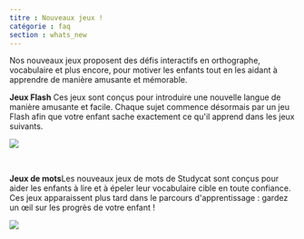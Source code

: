```yaml
---
titre : Nouveaux jeux !
catégorie : faq
section : whats_new
---
```

Nos nouveaux jeux proposent des défis interactifs en orthographe, vocabulaire et plus encore, pour motiver les enfants tout en les aidant à apprendre de manière amusante et mémorable. 

**Jeux Flash** 
Ces jeux sont conçus pour introduire une nouvelle langue de manière amusante et facile. Chaque sujet commence désormais par un jeu Flash afin que votre enfant sache exactement ce qu'il apprend dans les jeux suivants. 

![](https://help.Studycat.com/hc/article_attachments/40396888063769) 

 

**Jeux de mots**Les nouveaux jeux de mots de Studycat sont conçus pour aider les enfants à lire et à épeler leur vocabulaire cible en toute confiance. Ces jeux apparaissent plus tard dans le parcours d'apprentissage : gardez un œil sur les progrès de votre enfant ! 

![](https://help.Studycat.com/hc/article_attachments/40706212454169)